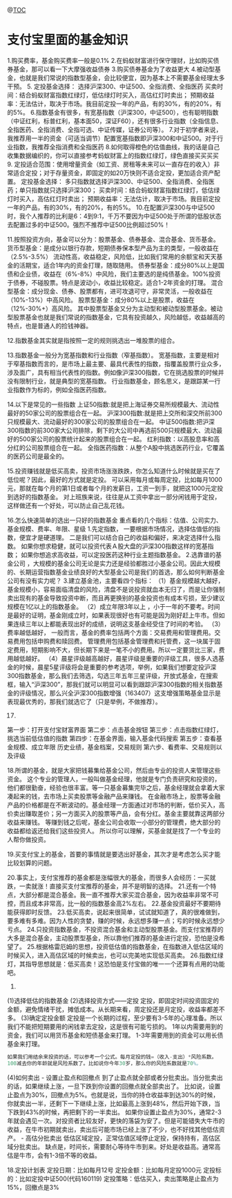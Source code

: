 @[TOC](这里写自定义目录标题)

# 支付宝里面的基金知识



1.购买费率，基金购买费率一般是0.1%
2.在蚂蚁财富进行保守理财，比如购买债券基金，那可以看一下大摩强收益债券
3.购买债券基金为了收益更大
4.被动型基金，也就是我们常说的指数型基金，会比较便宜，因为基本上不需要基金经理太多干预。
5.
定投基金选择： 选择沪深300、中证500、全指消费、全指医药
买卖时间：结合蚂蚁财富指数红绿灯，低估绿灯时买入，高估红灯时卖出；
预期收益率：无法估计，取决于市场。我目前定投一年的产品，有的30%，有的20%，有的5%。
6.指数基金有很多，有宽基指数（沪深300，中证500），也有聪明指数（中证红利，标普红利，基本面50，深证F60），还有很多行业指数（全指信息、全指医药、全指消费、全指可选、中证传媒，证券公司等）。
7.对于初学者来说，我推荐用一半的资金（可适当调节）配置宽基指数即沪深300和中证500。对于行业指数，我推荐全指消费和全指医药
8.如何取得橙色的估值曲线，我的话是自己收集数据编织的，你可以直接参考蚂蚁财富上的指数红绿灯，绿色直接买买买买
9.
定投适合范围：使用增量资金（如工资、房租等未来可以一直存在的收入）非常适合定投；对于存量资金，即固定的如20万快则不适合定投，更加适合资产配置。
定投基金选择： 多只指数就选择沪深300、中证500、全指消费、全指医药；单只指数就只选择沪深300；
买卖时间：结合蚂蚁财富指数红绿灯，低估绿灯时买入，高估红灯时卖出；
预期收益率：无法估计，取决于市场。我目前定投一年的产品，有的30%，有的20%，有的5%。
10.在配置沪深300与中证500时，我个人推荐的比利是6：4到9:1，千万不要因为中证500处于所谓的低股状态去配置过多的中证500。强烈不推荐中证500比例超过50%！

11.按照投资方向，基金可以分为：股票基金、债券基金、混合基金、货币基金。
货币型基金：是成分以银行存款，短期债券保本型产品为主的类型，一般收益在 （2.5%-3.5%） 流动性高，收益稳定，风险低，比如我们常用的余额宝和天天基金的活期宝，适合1年内的资金打理，随取随用。
债券型基金：成分80%以上是国债和企业债，收益在（6%-8%）中风险，我们主要选的是纯债基金。100%投资于债券，不碰股票。特点是波动小，收益比较稳定。适合1-2年资金的打理。
混合型基金：成分现金、债券、股票都有，进可攻退可守，非常灵活，一般收益在（10%-13%）中高风险。
股票型基金：成分80%以上是股票，收益在（12%-30%+）高风险。
其中股票型基金又分为主动型和被动型股票基金。被动型股票基金也就是我们常说的指数基金，它具有投资越久，风险越低，收益越高的特点，也是普通人的捡钱神器。

12.指数基金其实就是指按照一定的规则挑选出一堆股票的组合。

13.指数基金一般分为宽基指数和行业指数（窄基指数）。
宽基指数，主要是相对于窄基指数而言的，是市场上最主要、最具代表性的指数，指覆盖股票行业众多，涉及面广，具有相当代表性的指数。例如像沪深300指数，它在挑选股票的时候并没有限制行业，就是典型的宽基指数。
行业指数基金，顾名思义，是跟踪某一行业指数作为标的，例如全指医药指数。

14.以下是常见的一些指数
上证50指数:就是把上海证券交易所规模最大、流动性最好的50家公司的股票组合在一起。
沪深300指数:就是把上交所和深交所前300只规模最大、流动最好的300家公司的股票组合在一起。
中证500指数:把沪深300指数的前300家大公司排除，剩下的大公司中再选前500只规模最大、流动最好的500家公司的股票统计起来的股票组合在一起。
红利指数：以高股息率和高分红的公司股票组合在一起。
全指医药指数：从整个A股中挑选医药行业，它覆盖的医药公司是最全的。

15.投资赚钱就是低买高卖，投资市场涨涨跌跌，你怎么知道什么时候就是买在了低位呢？因此，最好的方式就是定投。
可以采用每月或每周定投，比如每月1000元，那就在每个月的第1日或者每个月的发薪日，工资一到手，就把这1000元定投到选好的指数基金。
对上班族来说，往往是从工资中拿出一部分闲钱用于定投，这样做还有一个好处，可以防止自己乱花钱。

16.怎么快速简单的选出一只好的指数基金
重点看的几个指标：估值、公司实力、基金规模、费率、年限、星级
1.先定指数，
一要根据市场情况，选择估值低的指数，便宜才是硬道理。
二是我们可以结合自己的收益和偏好，来决定选择什么指数。
如果你想求稳健，就可以投资代表Ａ股大盘的沪深300指数这样的宽基指数；
如果你想追求高收益，可以定投医药这种行业主题指数基金。
2.选靠谱的基金公司 ，大规模的基金公司无论是实力还是经验都胜过小基金公司。因此大规模的、长期运营指数基金业绩良好的大型基金公司是我们的首选，那么如何判断基金公司有没有实力呢？
3.建立基金池，主要看四个指标：
（1）基金规模越大越好，基金规模小，容易面临清盘的风险，清盘不是说投资就血本无归了，而是让你强制卖出现有的基金导致投资中断，而且再更换别的基金投资也有成本亏损，至少建议规模在1亿以上的指数基金。
（2）成立年限3年以上 ，小于一年的不要考。时间是最好的证明，基金刚成立时，如果表现很好也有可能是因为刚好赶上牛市。但如果连续三年以上都能表现出好的成绩，说明这支基金经受住了时间的考验。
（3）费率越低越好， 一般而言，基金的费率包括两个方面：交易费用和管理费用。交易费用包括申购费和赎回费。 管理费用包括基金管理费和托管费，这一块属于固定费用，短期影响不大，但长期下来是一笔不小的费用。所以一定要货比三家，费用越低越好。
（4）晨星评级越高越好，晨星评级是重要的评级工具，很多人选基金的时候，晨星5星评级将会是重要的参考选项，举例，如果我们想要定投沪深300指数基金，那么我们去筛选，勾选三年五年三星评级，开放式基金，在搜索框，输入“沪深300”，那我们就可以明显可以看到跟踪沪深300指数的相关指数基金的评级情况，那么兴全沪深300指数增强（163407）这支增强策略基金显示是表现最优秀的，那我们就选它了（只是举例，不做推荐）。

17.

第一步：打开支付宝财富界面
第二步：点击基金按钮
第三步：点击指数红绿灯，挑选当前低估值的指数
第四步：在基金界面，输入基金代码搜索
第五步：查看基金规模、成立年限
历史业绩，基金档案，交易规则
第六步、看费率、交易规则以及评级

18.所谓的基金，就是大家把钱募集给基金公司，然后由专业的投资人来管理这些资金。
这个专业的管理人，一般叫做基金经理，他就是专门负责研究和投资的，他们都很勤奋，经验也很丰富。等一只基金募集完毕之后，基金经理就会拿着大家凑起来的钱，去市场上买卖股票等金融产品来赚钱。
在金融市场上，股票等金融产品的价格都是在不断波动的。基金经理一方面通过对市场的判断，低价买入，高价卖出赚取差价；另一方面买入的股票等产品，会有分红。基金主要就靠这两部分收益来赚钱。
等赚到钱之后呢，基金公司会收取一小部分的管理费，绝大部分的收益都给返还给我们这些投资人。
所以你可以理解，买基金就是找了一个专业的人帮你做投资。

19.买支付宝上的基金，首要的事情就是要选出好基金，其次才是考虑怎么买才能比较划算的问题。

20.事实上，支付宝推荐的基金都是涨幅很大的基金，而很多人会经历：一买就跌，一卖就涨！直接买支付宝推荐的基金，并不是明智的选择。
21.还有一个特点，大部分都是混合基金。我一直不推荐大家买混合基金，因为收益率非常不可控，而且成本非常高，比一般的指数基金高2%左右。
22.基金投资最好不要期待能获得即时反馈。
23.低买高卖，说起来很简单，试试就知道了，真的很难做到，要多难有多难。因为人性的贪婪，赚的时候，永远想多赚一点；亏的时候永远想少亏点。
24.只投资指数基金，不投资混合基金和主动型股票基金。而支付宝推荐的大多是混合基金，主动股票型基金，所以靠他们推荐的基金进行定投，恐怕是没希望了。
25.根据格雷厄姆的思想，投资低估值的指数基金，在指数进入低估区域的时候买入，进入高估区域的时候卖出，也可以完美地实现低买高卖。
26.指数红绿灯，其指导思想就是：低买高卖！这恐怕是支付宝做的唯一一个还算有点用的功能吧。

1.  

(1)选择低估的指数基金
(2)选择投资方式——定投
定投，即固定时间投资固定的金额，避免情绪干扰，摊低成本。从长期来看，周定投还是月定投，收益率都差不多。
(3)确定定投金额
定投是一个长期的过程，至少要有3-5年的心理准备。所以我们不能把短期要用的闲钱拿去定投，这是很有可能亏损的。
1年以内需要用到的资金，我们可以用货币基金和短债基金来打理。
1-3年需要用到的资金可以用长债基金来打理。

```erlang
如果我们用结余来投资的话，可以参考一个公式。每月定投的钱=（收入-支出）*风险系数。
100减去你的年龄就是风险系数了。比如说你今年30岁，那么你的风险系数就是70%。
```

(4)如何卖出
\- 设置止盈点和回撤点
到了止盈点就全部或者分批卖出。当分批卖出的话，如果继续上涨，一旦下跌到你设置的回撤点就全部卖出了。
比如说，设置止盈点为30%，回撤点为5%。也就是说，当你的持仓收益率到达30%的时候，你就卖出一半，还剩下一下继续上涨，比如最高上涨到48%，然后开始下跌，当下跌到43%的时候，再把剩下的一半卖出。
如果你设置止盈点为30%，通常2-3年就会遇见一次。对投资者比较友好，更快的落袋为安了。但是可能错失大牛市的收益，在牛市初期就卖出，卖出后可能市场已经上涨了不少，也不好找其他低估资产。
\- 高估分批卖出
低估区域定投，正常估值区域停止定投，保持持有，高估区域分批卖出。
缺点是，时间长，需要耐心等待牛市到来。好处是收益高。通常高估是牛市，会有1-3倍不等的收益。

18.定投计划表
定投日期：比如每月12号
定投金额：比如每月定投1000元
定投标的：比如定投中证500(代码160119)
定投策略：低估买入，卖出策略是止盈点为15%，回撤点是3%